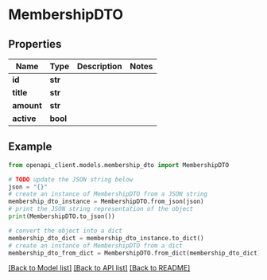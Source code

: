 # MembershipDTO


## Properties

Name | Type | Description | Notes
------------ | ------------- | ------------- | -------------
**id** | **str** |  | 
**title** | **str** |  | 
**amount** | **str** |  | 
**active** | **bool** |  | 

## Example

```python
from openapi_client.models.membership_dto import MembershipDTO

# TODO update the JSON string below
json = "{}"
# create an instance of MembershipDTO from a JSON string
membership_dto_instance = MembershipDTO.from_json(json)
# print the JSON string representation of the object
print(MembershipDTO.to_json())

# convert the object into a dict
membership_dto_dict = membership_dto_instance.to_dict()
# create an instance of MembershipDTO from a dict
membership_dto_from_dict = MembershipDTO.from_dict(membership_dto_dict)
```
[[Back to Model list]](../README.md#documentation-for-models) [[Back to API list]](../README.md#documentation-for-api-endpoints) [[Back to README]](../README.md)


